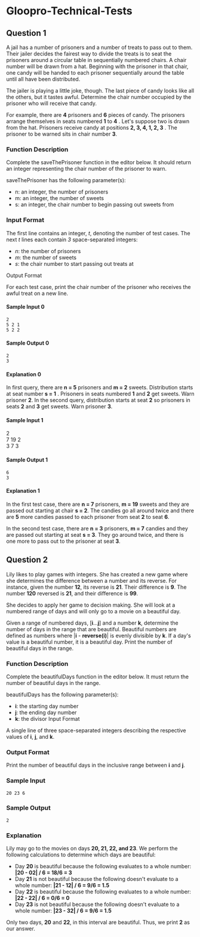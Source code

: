 # Gloopro-Technical-Tests

## Question 1

A jail has a number of prisoners and a number of treats to pass out to them. Their jailer decides the fairest way to divide the treats is to seat the prisoners around a circular table in sequentially numbered chairs. A chair number will be drawn from a hat. Beginning with the prisoner in that chair, one candy will be handed to each prisoner sequentially around the table until all have been distributed.

The jailer is playing a little joke, though. The last piece of candy looks like all the others, but it tastes awful. Determine the chair number occupied by the prisoner who will receive that candy.

For example, there are **4** prisoners and **6** pieces of candy. The prisoners arrange themselves in seats numbered **1** to **4** . Let's suppose two is drawn from the hat. Prisoners receive candy at positions **2, 3, 4, 1, 2, 3** . The prisoner to be warned sits in chair number **3**.

### Function Description

Complete the saveThePrisoner function in the editor below. It should return an integer representing the chair number of the prisoner to warn.

saveThePrisoner has the following parameter(s):

* n: an integer, the number of prisoners
* m: an integer, the number of sweets
* s: an integer, the chair number to begin passing out sweets from

### Input Format

The first line contains an integer, _t_, denoting the number of test cases. 
The next _t_ lines each contain *3* space-separated integers: 
* _n_: the number of prisoners 
* _m_: the number of sweets 
* _s_: the chair number to start passing out treats at

Output Format

For each test case, print the chair number of the prisoner who receives the awful treat on a new line.

#### Sample Input 0
```
2  
5 2 1  
5 2 2  
````
#### Sample Output 0  
```
2  
3  
```
#### Explanation 0

In first query, there are **n = 5** prisoners and **m = 2** sweets. Distribution starts at seat number **s = 1** . Prisoners in seats numbered **1** and **2**  get sweets. Warn prisoner **2**. 
In the second query, distribution starts at seat **2** so prisoners in seats **2** and **3**  get sweets. Warn prisoner **3**.

#### Sample Input 1

2  
7 19 2  
3 7 3  
#### Sample Output 1
```
6  
3  
```
#### Explanation 1

In the first test case, there are **n = 7**  prisoners, **m = 19** sweets and they are passed out starting at chair **s = 2**. The candies go all around twice and there are **5**  more candies passed to each prisoner from seat **2** to seat **6**.

In the second test case, there are **n = 3** prisoners, **m = 7** candies and they are passed out starting at seat **s = 3**. They go around twice, and there is one more to pass out to the prisoner at seat **3**.  
  
## Question 2
Lily likes to play games with integers. She has created a new game where she determines the difference between a number and its reverse. For instance, given the number **12**, its reverse is **21**. Their difference is **9**. The number **120** reversed is **21**, and their difference is **99**.

She decides to apply her game to decision making. She will look at a numbered range of days and will only go to a movie on a beautiful day.

Given a range of numbered days, [__i__...__j__] and a number **k**, determine the number of days in the range that are beautiful. Beautiful numbers are defined as numbers where |__i__ - __reverse(i)__| is evenly divisible by __k__. If a day's value is a beautiful number, it is a beautiful day. Print the number of beautiful days in the range.

### Function Description

Complete the beautifulDays function in the editor below. It must return the number of beautiful days in the range.

beautifulDays has the following parameter(s):

* __i__: the starting day number
* __j__: the ending day number
* __k__: the divisor
Input Format

A single line of three space-separated integers describing the respective values of __i__, __j__, and __k__.

### Output Format

Print the number of beautiful days in the inclusive range between __i__ and __j__.

### Sample Input

```
20 23 6
```  
### Sample Output
```
2
```
### Explanation

Lily may go to the movies on days **20, 21, 22, and 23**. We perform the following calculations to determine which days are beautiful:

* Day **20** is beautiful because the following evaluates to a whole number:  **|20 - 02| / 6 = 18/6 = 3**
* Day **21** is not beautiful because the following doesn't evaluate to a whole number:  **|21 - 12| / 6 = 9/6 = 1.5**
* Day **22** is beautiful because the following evaluates to a whole number: **|22 - 22| / 6 = 0/6 = 0**
* Day **23** is not beautiful because the following doesn't evaluate to a whole number:  **|23 - 32| / 6 = 9/6 = 1.5**

Only two days, **20** and **22**, in this interval are beautiful. Thus, we print **2** as our answer.
